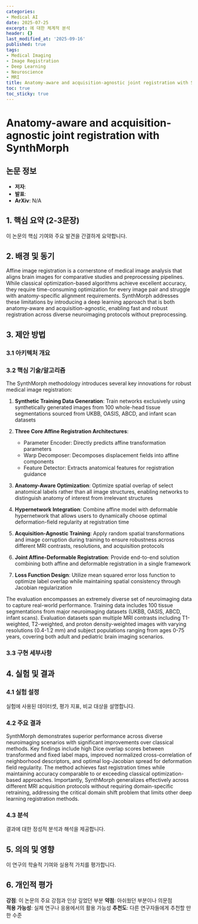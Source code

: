 ```yaml
---
categories:
- Medical AI
date: 2025-07-25
excerpt: 에 대한 체계적 분석
header: {}
last_modified_at: '2025-09-16'
published: true
tags:
- Medical Imaging
- Image Registration
- Deep Learning
- Neuroscience
- MRI
title: Anatomy-aware and acquisition-agnostic joint registration with SynthMorph
toc: true
toc_sticky: true
---
```


# Anatomy-aware and acquisition-agnostic joint registration with SynthMorph

## 논문 정보
- **저자**: 
- **발표**: 
- **ArXiv**: N/A

## 1. 핵심 요약 (2-3문장)
이 논문의 핵심 기여와 주요 발견을 간결하게 요약합니다.

## 2. 배경 및 동기
Affine image registration is a cornerstone of medical image analysis that aligns brain images for comparative studies and preprocessing pipelines. While classical optimization-based algorithms achieve excellent accuracy, they require time-consuming optimization for every image pair and struggle with anatomy-specific alignment requirements. SynthMorph addresses these limitations by introducing a deep learning approach that is both anatomy-aware and acquisition-agnostic, enabling fast and robust registration across diverse neuroimaging protocols without preprocessing.

## 3. 제안 방법

### 3.1 아키텍처 개요


### 3.2 핵심 기술/알고리즘
The SynthMorph methodology introduces several key innovations for robust medical image registration:

1. **Synthetic Training Data Generation**: Train networks exclusively using synthetically generated images from 100 whole-head tissue segmentations sourced from UKBB, OASIS, ABCD, and infant scan datasets

2. **Three Core Affine Registration Architectures**: 
   - Parameter Encoder: Directly predicts affine transformation parameters
   - Warp Decomposer: Decomposes displacement fields into affine components
   - Feature Detector: Extracts anatomical features for registration guidance

3. **Anatomy-Aware Optimization**: Optimize spatial overlap of select anatomical labels rather than all image structures, enabling networks to distinguish anatomy of interest from irrelevant structures

4. **Hypernetwork Integration**: Combine affine model with deformable hypernetwork that allows users to dynamically choose optimal deformation-field regularity at registration time

5. **Acquisition-Agnostic Training**: Apply random spatial transformations and image corruption during training to ensure robustness across different MRI contrasts, resolutions, and acquisition protocols

6. **Joint Affine-Deformable Registration**: Provide end-to-end solution combining both affine and deformable registration in a single framework

7. **Loss Function Design**: Utilize mean squared error loss function to optimize label overlap while maintaining spatial consistency through Jacobian regularization




The evaluation encompasses an extremely diverse set of neuroimaging data to capture real-world performance. Training data includes 100 tissue segmentations from major neuroimaging datasets (UKBB, OASIS, ABCD, infant scans). Evaluation datasets span multiple MRI contrasts including T1-weighted, T2-weighted, and proton density-weighted images with varying resolutions (0.4-1.2 mm) and subject populations ranging from ages 0-75 years, covering both adult and pediatric brain imaging scenarios.

### 3.3 구현 세부사항


## 4. 실험 및 결과

### 4.1 실험 설정
실험에 사용된 데이터셋, 평가 지표, 비교 대상을 설명합니다.

### 4.2 주요 결과


SynthMorph demonstrates superior performance across diverse neuroimaging scenarios with significant improvements over classical methods. Key findings include high Dice overlap scores between transformed and fixed label maps, improved normalized cross-correlation of neighborhood descriptors, and optimal log-Jacobian spread for deformation field regularity. The method achieves fast registration times while maintaining accuracy comparable to or exceeding classical optimization-based approaches. Importantly, SynthMorph generalizes effectively across different MRI acquisition protocols without requiring domain-specific retraining, addressing the critical domain shift problem that limits other deep learning registration methods.

### 4.3 분석
결과에 대한 정성적 분석과 해석을 제공합니다.

## 5. 의의 및 영향
이 연구의 학술적 기여와 실용적 가치를 평가합니다.

## 6. 개인적 평가

**강점**: 이 논문의 주요 강점과 인상 깊었던 부분
**약점**: 아쉬웠던 부분이나 의문점  
**적용 가능성**: 실제 연구나 응용에서의 활용 가능성
**추천도**: 다른 연구자들에게 추천할 만한 수준

